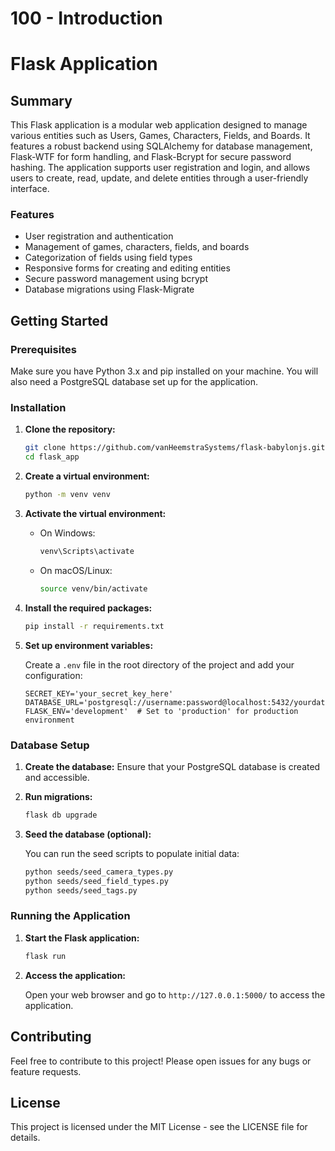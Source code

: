 # 100 - Introduction

# Flask Application

## Summary

This Flask application is a modular web application designed to manage various entities such as Users, Games, Characters, Fields, and Boards. It features a robust backend using SQLAlchemy for database management, Flask-WTF for form handling, and Flask-Bcrypt for secure password hashing. The application supports user registration and login, and allows users to create, read, update, and delete entities through a user-friendly interface.

### Features

- User registration and authentication
- Management of games, characters, fields, and boards
- Categorization of fields using field types
- Responsive forms for creating and editing entities
- Secure password management using bcrypt
- Database migrations using Flask-Migrate

## Getting Started

### Prerequisites

Make sure you have Python 3.x and pip installed on your machine. You will also need a PostgreSQL database set up for the application.

### Installation

1. **Clone the repository:**

   ```bash
   git clone https://github.com/vanHeemstraSystems/flask-babylonjs.git
   cd flask_app
   ```

2. **Create a virtual environment:**

   ```bash
   python -m venv venv
   ```

3. **Activate the virtual environment:**

   - On Windows:
     ```bash
     venv\Scripts\activate
     ```

   - On macOS/Linux:
     ```bash
     source venv/bin/activate
     ```

4. **Install the required packages:**

   ```bash
   pip install -r requirements.txt
   ```

5. **Set up environment variables:**

   Create a `.env` file in the root directory of the project and add your configuration:

   ```plaintext
   SECRET_KEY='your_secret_key_here'
   DATABASE_URL='postgresql://username:password@localhost:5432/yourdatabase'
   FLASK_ENV='development'  # Set to 'production' for production environment
   ```

### Database Setup

1. **Create the database:**
   Ensure that your PostgreSQL database is created and accessible.

2. **Run migrations:**

   ```bash
   flask db upgrade
   ```

3. **Seed the database (optional):**

   You can run the seed scripts to populate initial data:

   ```bash
   python seeds/seed_camera_types.py
   python seeds/seed_field_types.py
   python seeds/seed_tags.py
   ```

### Running the Application

1. **Start the Flask application:**

   ```bash
   flask run
   ```

2. **Access the application:**

   Open your web browser and go to `http://127.0.0.1:5000/` to access the application.

## Contributing

Feel free to contribute to this project! Please open issues for any bugs or feature requests.

## License

This project is licensed under the MIT License - see the LICENSE file for details.
